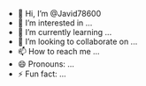 - 👋 Hi, I’m @Javid78600
- 👀 I’m interested in ...
- 🌱 I’m currently learning ...
- 💞️ I’m looking to collaborate on ...
- 📫 How to reach me ...
- 😄 Pronouns: ...
- ⚡ Fun fact: ...

<!---
Javid78600/Javid78600 is a ✨ special ✨ repository because its `README.md` (this file) appears on your GitHub profile.
You can click the Preview link to take a look at your changes.pasword
Facebook

--->
